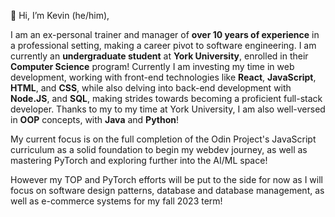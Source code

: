 👋 Hi, I’m Kevin (he/him),

I am an ex-personal trainer and manager of **over 10 years of experience** in a professional setting, making a career pivot to software engineering. I am currently an **undergraduate student** at **York University**, enrolled in their **Computer Science** program! Currently I am investing my time in web development, working with front-end technologies like **React**, **JavaScript**, **HTML**, and **CSS**, while also delving into back-end development with **Node.JS**, and **SQL**, making strides towards becoming a proficient full-stack developer. Thanks to my to my time at York University, I am also well-versed in **OOP** concepts, with **Java** and **Python**!

My current focus is on the full completion of the Odin Project's JavaScript curriculum as a solid foundation to begin my webdev journey, as well as mastering PyTorch and exploring further into the AI/ML space!

However my TOP and PyTorch efforts will be put to the side for now as I will focus on software design patterns, database and database management, as well as e-commerce systems for my fall 2023 term!


<!---
cskevhho/cskevhho is a ✨ special ✨ repository because its `README.md` (this file) appears on your GitHub profile.
You can click the Preview link to take a look at your changes.
--->
